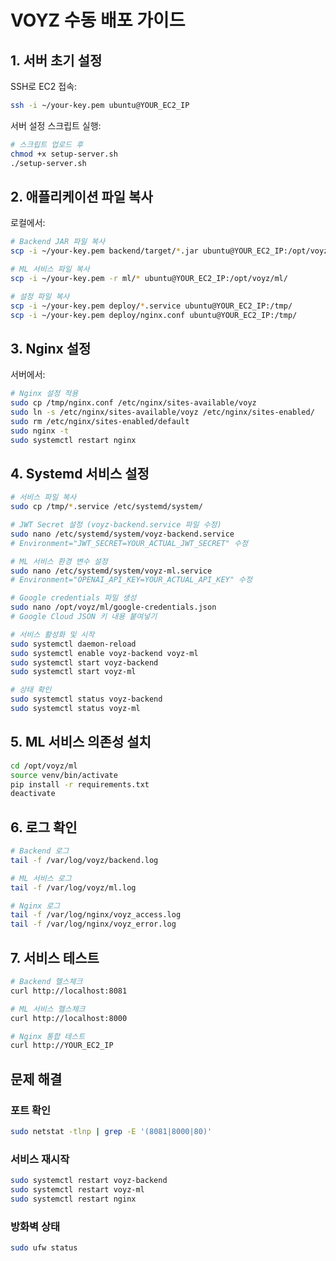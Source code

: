 # VOYZ 수동 배포 가이드

## 1. 서버 초기 설정

SSH로 EC2 접속:
```bash
ssh -i ~/your-key.pem ubuntu@YOUR_EC2_IP
```

서버 설정 스크립트 실행:
```bash
# 스크립트 업로드 후
chmod +x setup-server.sh
./setup-server.sh
```

## 2. 애플리케이션 파일 복사

로컬에서:
```bash
# Backend JAR 파일 복사
scp -i ~/your-key.pem backend/target/*.jar ubuntu@YOUR_EC2_IP:/opt/voyz/backend/voyz.jar

# ML 서비스 파일 복사
scp -i ~/your-key.pem -r ml/* ubuntu@YOUR_EC2_IP:/opt/voyz/ml/

# 설정 파일 복사
scp -i ~/your-key.pem deploy/*.service ubuntu@YOUR_EC2_IP:/tmp/
scp -i ~/your-key.pem deploy/nginx.conf ubuntu@YOUR_EC2_IP:/tmp/
```

## 3. Nginx 설정

서버에서:
```bash
# Nginx 설정 적용
sudo cp /tmp/nginx.conf /etc/nginx/sites-available/voyz
sudo ln -s /etc/nginx/sites-available/voyz /etc/nginx/sites-enabled/
sudo rm /etc/nginx/sites-enabled/default
sudo nginx -t
sudo systemctl restart nginx
```

## 4. Systemd 서비스 설정

```bash
# 서비스 파일 복사
sudo cp /tmp/*.service /etc/systemd/system/

# JWT Secret 설정 (voyz-backend.service 파일 수정)
sudo nano /etc/systemd/system/voyz-backend.service
# Environment="JWT_SECRET=YOUR_ACTUAL_JWT_SECRET" 수정

# ML 서비스 환경 변수 설정
sudo nano /etc/systemd/system/voyz-ml.service
# Environment="OPENAI_API_KEY=YOUR_ACTUAL_API_KEY" 수정

# Google credentials 파일 생성
sudo nano /opt/voyz/ml/google-credentials.json
# Google Cloud JSON 키 내용 붙여넣기

# 서비스 활성화 및 시작
sudo systemctl daemon-reload
sudo systemctl enable voyz-backend voyz-ml
sudo systemctl start voyz-backend
sudo systemctl start voyz-ml

# 상태 확인
sudo systemctl status voyz-backend
sudo systemctl status voyz-ml
```

## 5. ML 서비스 의존성 설치

```bash
cd /opt/voyz/ml
source venv/bin/activate
pip install -r requirements.txt
deactivate
```

## 6. 로그 확인

```bash
# Backend 로그
tail -f /var/log/voyz/backend.log

# ML 서비스 로그
tail -f /var/log/voyz/ml.log

# Nginx 로그
tail -f /var/log/nginx/voyz_access.log
tail -f /var/log/nginx/voyz_error.log
```

## 7. 서비스 테스트

```bash
# Backend 헬스체크
curl http://localhost:8081

# ML 서비스 헬스체크
curl http://localhost:8000

# Nginx 통합 테스트
curl http://YOUR_EC2_IP
```

## 문제 해결

### 포트 확인
```bash
sudo netstat -tlnp | grep -E '(8081|8000|80)'
```

### 서비스 재시작
```bash
sudo systemctl restart voyz-backend
sudo systemctl restart voyz-ml
sudo systemctl restart nginx
```

### 방화벽 상태
```bash
sudo ufw status
```